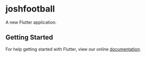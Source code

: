 # joshfootball

A new Flutter application.

## Getting Started

For help getting started with Flutter, view our online
[documentation](https://flutter.io/).
